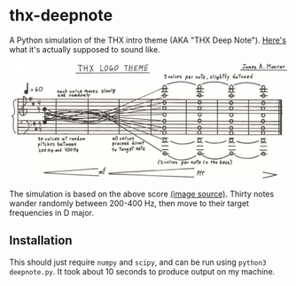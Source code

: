 # thx-deepnote

A Python simulation of the THX intro theme (AKA "THX Deep Note"). [Here's](https://www.thx.com/deepnote) what it's actually supposed to sound like.

![THX Logo Theme](thx_score.png)

The simulation is based on the above score [(image source)](https://www.facebook.com/thxltd/posts/10155235578381930). Thirty notes wander randomly between 200-400 Hz, then move to their target frequencies in D major.

## Installation

This should just require `numpy` and `scipy`, and can be run using `python3 deepnote.py`. It took about 10 seconds to produce output on my machine.
